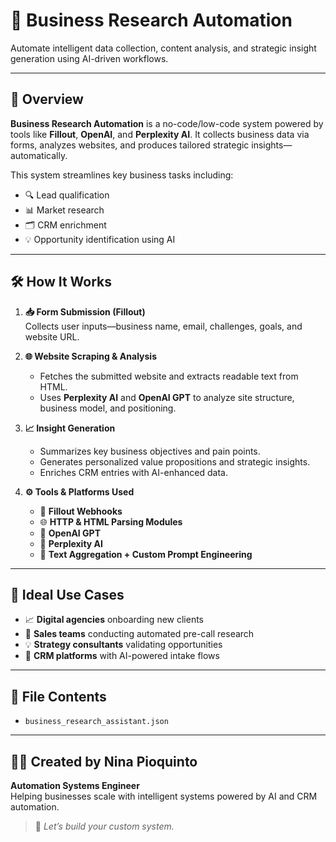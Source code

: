 # 🧠 Business Research Automation

Automate intelligent data collection, content analysis, and strategic insight generation using AI-driven workflows.

---

## 🚀 Overview

**Business Research Automation** is a no-code/low-code system powered by tools like **Fillout**, **OpenAI**, and **Perplexity AI**. It collects business data via forms, analyzes websites, and produces tailored strategic insights—automatically.

This system streamlines key business tasks including:
- 🔍 Lead qualification  
- 📊 Market research  
- 🗂️ CRM enrichment  
- 💡 Opportunity identification using AI  

---

## 🛠️ How It Works

1. **📥 Form Submission (Fillout)**  
   Collects user inputs—business name, email, challenges, goals, and website URL.

2. **🌐 Website Scraping & Analysis**  
   - Fetches the submitted website and extracts readable text from HTML.  
   - Uses **Perplexity AI** and **OpenAI GPT** to analyze site structure, business model, and positioning.

3. **📈 Insight Generation**  
   - Summarizes key business objectives and pain points.  
   - Generates personalized value propositions and strategic insights.  
   - Enriches CRM entries with AI-enhanced data.

4. **⚙️ Tools & Platforms Used**  
   - 🧩 **Fillout Webhooks**  
   - 🌐 **HTTP & HTML Parsing Modules**  
   - 🤖 **OpenAI GPT**  
   - 🧠 **Perplexity AI**  
   - 🧰 **Text Aggregation + Custom Prompt Engineering**

---

## 🧠 Ideal Use Cases

- 📈 **Digital agencies** onboarding new clients  
- 🧾 **Sales teams** conducting automated pre-call research  
- 💡 **Strategy consultants** validating opportunities  
- 🤖 **CRM platforms** with AI-powered intake flows  

---

## 📁 File Contents

- `business_research_assistant.json` 

---

## 🧑‍💻 Created by Nina Pioquinto

**Automation Systems Engineer**  
Helping businesses scale with intelligent systems powered by AI and CRM automation.

> 💬 *Let’s build your custom system.*
